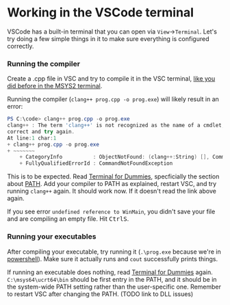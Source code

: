 # Working in the VSCode terminal

VSCode has a built-in terminal that you can open via `View`->`Terminal`. Let's try doing a few simple things in it to make sure everything is configured correctly.

### Running the compiler

Create a .cpp file in VSC and try to compile it in the VSC terminal, [like you did before in the MSYS2 terminal](/compiling_in_terminal.md).

Running the compiler (`clang++ prog.cpp -o prog.exe`) will likely result in an error:
```powershell
PS C:\code> clang++ prog.cpp -o prog.exe
clang++ : The term 'clang++' is not recognized as the name of a cmdlet, function, script file, or operable program. Check the spelling of the name, or if a path was included, verify that the path is
correct and try again.
At line:1 char:1
+ clang++ prog.cpp -o prog.exe
+ ~~~~~~~
    + CategoryInfo          : ObjectNotFound: (clang++:String) [], CommandNotFoundException
    + FullyQualifiedErrorId : CommandNotFoundException
```

This is to be expected. Read [Terminal for Dummies](/terminal_for_dummies.md), specficially the section about [PATH](/terminal_for_dummies.md#path). Add your compiler to PATH as explained, restart VSC, and try running `clang++` again. It should work now. If it doesn't read the link above again.

If you see error `undefined reference to WinMain`, you didn't save your file and are compiling an empty file. Hit <kbd>Ctrl</kbd><kbd>S</kbd>.

### Running your executables

After compiling your executable, try running it (`.\prog.exe` because we're in [powershell](/terminal_for_dummies.md#what-is-a-shell)). Make sure it actually runs and `cout` successfully prints things.

If running an executable does nothing, read [Terminal for Dummies](/terminal_for_dummies.md) again. `C:\msys64\ucrt64\bin` should be first entry in the PATH, and it should be in the system-wide PATH setting rather than the user-specific one. Remember to restart VSC after changing the PATH. (TODO link to DLL issues)
